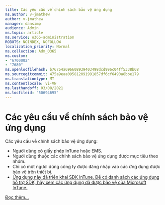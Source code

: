 ```yaml
---
title: Các yêu cầu về chính sách bảo vệ ứng dụng
ms.author: v-jmathew
author: v-jmathew
manager: dansimp
audience: Admin
ms.topic: article
ms.service: o365-administration
ROBOTS: NOINDEX, NOFOLLOW
localization_priority: Normal
ms.collection: Adm_O365
ms.custom:
- "6700002"
- "7680"
ms.openlocfilehash: b76754a696608939403498dcd996c04ff5338b68
ms.sourcegitcommit: 475a9eaa095812091991857df6cf6490a8bbe179
ms.translationtype: MT
ms.contentlocale: vi-VN
ms.lasthandoff: 03/08/2021
ms.locfileid: "50694695"
---
```

# <a name="application-protection-policy-requirements"></a>Các yêu cầu về chính sách bảo vệ ứng dụng

Các yêu cầu về chính sách bảo vệ ứng dụng:

- Người dùng có giấy phép InTune hoặc EMS.
- Người dùng thuộc các chính sách bảo vệ ứng dụng được mục tiêu theo nhóm.
- Chỉ có một người dùng công ty được đăng nhập vào các ứng dụng được bảo vệ trên thiết bị.
- [Ứng dụng này đã triển khai SDK InTune. Để có danh sách các ứng dụng hỗ trợ SDK, hãy xem các ứng dụng đã được bảo vệ của Microsoft InTune.](https://docs.microsoft.com/mem/intune/apps/apps-supported-intune-apps)

[Đọc thêm...](https://docs.microsoft.com/mem/intune/apps/app-protection-policy)

